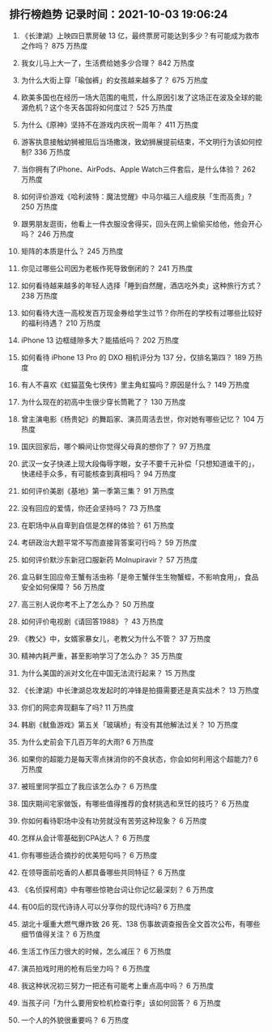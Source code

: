 
## 排行榜趋势 记录时间：2021-10-03 19:06:24
  
  1. 《长津湖》上映四日票房破 13 亿，最终票房可能达到多少？有可能成为救市之作吗？ 875 万热度
    
  2. 我女儿马上大一了，生活费给她多少合理？ 842 万热度
    
  3. 为什么大街上穿「瑜伽裤」的女孩越来越多了？ 675 万热度
    
  4. 欧美多国也在经历一场大范围的电荒，什么原因引发了这场正在波及全球的能源危机？这个冬天各国将如何度过？ 525 万热度
    
  5. 为什么《原神》坚持不在游戏内庆祝一周年？ 411 万热度
    
  6. 游客执意接触幼狮被阻后当场撒泼，致幼狮展提前结束，不文明行为该如何控制? 336 万热度
    
  7. 当你拥有了iPhone、AirPods、Apple Watch三件套后，是什么体验？ 262 万热度
    
  8. 如何评价游戏《哈利波特：魔法觉醒》中马尔福三人组皮肤「生而高贵」? 250 万热度
    
  9. 跟男朋友逛街，他看上一件衣服没舍得买，回头在网上偷偷买给他，他会开心吗？ 246 万热度
    
  10. 矩阵的本质是什么？ 245 万热度
    
  11. 你见过哪些公司因为老板作死导致倒闭的？ 241 万热度
    
  12. 如何看待越来越多的年轻人选择「睡到自然醒，酒店吃外卖」这种旅行方式？ 238 万热度
    
  13. 如何看待大连一高校发百万现金券给学生过节？你所在的学校有过哪些比较好的福利待遇？ 210 万热度
    
  14. iPhone 13 边框缝隙多大？能插纸吗？ 202 万热度
    
  15. 如何看待 iPhone 13  Pro 的 DXO 相机评分为 137 分，仅排名第四？ 189 万热度
    
  16. 有人不喜欢《虹猫蓝兔七侠传》里主角虹猫吗？原因是什么？ 149 万热度
    
  17. 为什么现在的初高中生很少穿长筒靴了？ 130 万热度
    
  18. 曾主演电影《杨贵妃》的舞蹈家、演员周洁去世，你对她有哪些记忆？ 104 万热度
    
  19. 国庆回家后，哪个瞬间让你觉得父母真的想你了？ 97 万热度
    
  20. 武汉一女子快递上现大段侮辱字眼，女子不要千元补偿「只想知道谁干的」，快递经手众多，有可能核查到真相吗？ 94 万热度
    
  21. 如何评价美剧《基地》第一季第三集？ 91 万热度
    
  22. 没有回应的爱情，你还会坚持吗？ 73 万热度
    
  23. 在职场中从自卑到自信是怎样的体验？ 61 万热度
    
  24. 考研政治大题平常不写而直接背答案可行吗？ 59 万热度
    
  25. 如何评价默沙东新冠口服新药 Molnupiravir？ 57 万热度
    
  26. 盒马鲜生回应帝王蟹有活虫称「是帝王蟹伴生生物蟹蛭，不影响食用」，食品安全如何保障？ 56 万热度
    
  27. 高三别人说你考不上了怎么办？ 50 万热度
    
  28. 如何评价电视剧《请回答1988》？ 43 万热度
    
  29. 《教父》中，女婿家暴女儿，老教父为什么不管？ 37 万热度
    
  30. 精神内耗严重，甚至影响学习了怎么办？ 35 万热度
    
  31. 为什么美国的派对文化在中国无法流行起来？ 15 万热度
    
  32. 《长津湖》中长津湖总攻发起时的冲锋是拍摄需要还是真实战术？ 13 万热度
    
  33. 你们的网恋奔现翻车了吗? 11 万热度
    
  34. 韩剧《鱿鱼游戏》第五关「玻璃桥」有没有其他解法过关？ 10 万热度
    
  35. 为什么史前会下几百万年的大雨? 6 万热度
    
  36. 如果你的超能力是每天零点抹消你的不良状态，你会如何利用这个超能力? 6 万热度
    
  37. 被班里同学孤立了我应该怎么办？ 6 万热度
    
  38. 国庆期间宅家做饭，有哪些值得推荐的食材挑选和烹饪的技巧？ 6 万热度
    
  39. 你如何看待职场中没有功劳就没有苦劳这种现象？ 6 万热度
    
  40. 怎样从会计零基础到CPA达人？ 6 万热度
    
  41. 你有哪些适合摘抄的优美短句吗？ 6 万热度
    
  42. 在领导面前吃香的人都具备哪些共同特征？ 6 万热度
    
  43. 《名侦探柯南》中有哪些惊艳台词让你记忆最深刻？ 6 万热度
    
  44. 有00后的现代诗诗人可以分享你的现代诗吗? 6 万热度
    
  45. 湖北十堰重大燃气爆炸致 26 死、138 伤事故调查报告全文首次公布，有哪些细节值得关注？ 6 万热度
    
  46. 生活工作压力很大的时候，怎么减压？ 6 万热度
    
  47. 演员拍戏时用的枪有后坐力吗？ 6 万热度
    
  48. 我这种状况初三努力一把还有可能考上重点高中吗？ 6 万热度
    
  49. 当孩子问「为什么要用安检机检查行李」该如何回答？ 6 万热度
    
  50. 一个人的外貌很重要吗？ 6 万热度
    